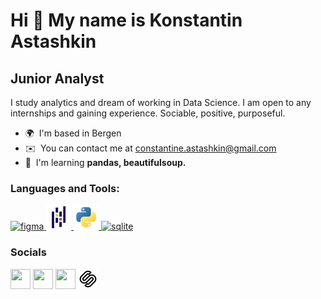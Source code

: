 Hi 👋 My name is Konstantin Astashkin
=====================================

Junior Analyst
--------------

I study analytics and dream of working in Data Science. I am open to any internships and gaining experience. Sociable, positive, purposeful.

*   🌍  I'm based in Bergen
*   ✉️  You can contact me at [constantine.astashkin@gmail.com](mailto:constantine.astashkin@gmail.com)
*   🧠  I'm learning **pandas, beautifulsoup.**

<h3 align="left">Languages and Tools:</h3>
<p align="left"> <a href="https://www.figma.com/" target="_blank" rel="noreferrer"> <img src="https://www.vectorlogo.zone/logos/figma/figma-icon.svg" alt="figma" width="40" height="40"/> </a> <a href="https://pandas.pydata.org/" target="_blank" rel="noreferrer"> <img src="https://raw.githubusercontent.com/devicons/devicon/2ae2a900d2f041da66e950e4d48052658d850630/icons/pandas/pandas-original.svg" alt="pandas" width="40" height="40"/> </a> <a href="https://www.python.org" target="_blank" rel="noreferrer"> <img src="https://raw.githubusercontent.com/devicons/devicon/master/icons/python/python-original.svg" alt="python" width="40" height="40"/> </a> <a href="https://www.sqlite.org/" target="_blank" rel="noreferrer"> <img src="https://www.vectorlogo.zone/logos/sqlite/sqlite-icon.svg" alt="sqlite" width="40" height="40"/> </a> </p>

<div data-widget="course_progress" data-user="76486229" data-course="120014"></div>
<script async src="https://stepik-widget.herokuapp.com/static/js/widget-iframe-resizer.min.js"></script>

<h3 align="left">Socials</h3>
<p align="left"> <a href="https://www.github.com/Konstantin2606" target="_blank" rel="noreferrer"><img src="https://raw.githubusercontent.com/danielcranney/readme-generator/main/public/icons/socials/github.svg" width="32" height="32" /></a> <a href="http://www.instagram.com/constantine_rolls" target="_blank" rel="noreferrer"><img src="https://raw.githubusercontent.com/danielcranney/readme-generator/main/public/icons/socials/instagram.svg" width="32" height="32" /></a> <a href="https://www.linkedin.com/in/constantine2606" target="_blank" rel="noreferrer"><img src="https://raw.githubusercontent.com/danielcranney/readme-generator/main/public/icons/socials/linkedin.svg" width="32" height="32" /></a> <a href="https://stepik.org/users/76486229" target="_blank" rel="noreferrer"><img src="https://github.com/Konstantin2606/Konstantin2606/raw/main/stepik.svg" width="32" height="32" /></a></p>

